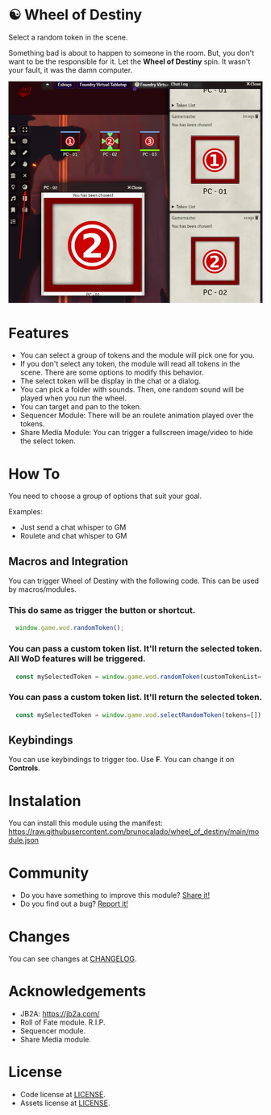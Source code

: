 # ☯ Wheel of Destiny 
Select a random token in the scene.

Something bad is about to happen to someone in the room. But, you don't want to be the responsible for it. Let the **Wheel of Destiny** spin. It wasn't your fault, it was the damn computer.

<p align="center">
  <img width="600" src="docs/docs_demo.webp">
</p>

# Features
- You can select a group of tokens and the module will pick one for you.
- If you don't select any token, the module will read all tokens in the scene. There are some options to modify this behavior.
- The select token will be display in the chat or a dialog.
- You can pick a folder with sounds. Then, one random sound will be played when you run the wheel.
- You can target and pan to the token.
- Sequencer Module: There will be an roulete animation played over the tokens.
- Share Media Module: You can trigger a fullscreen image/video to hide the select token.

# How To
You need to choose a group of options that suit your goal. 

Examples:
- Just send a chat whisper to GM
- Roulete and chat whisper to GM

## Macros and Integration
You can trigger Wheel of Destiny with the following code. This can be used by macros/modules.

### This do same as trigger the button or shortcut.
```js
  window.game.wod.randomToken();
```

### You can pass a custom token list. It'll return the selected token. All WoD features will be triggered.
```js  
  const mySelectedToken = window.game.wod.randomToken(customTokenList=[]);
```

### You can pass a custom token list. It'll return the selected token.
```js  
  const mySelectedToken = window.game.wod.selectRandomToken(tokens=[]);
```
  
## Keybindings
You can use keybindings to trigger too. Use **F**. You can change it on **Controls**.

# Instalation
You can install this module using the manifest: https://raw.githubusercontent.com/brunocalado/wheel_of_destiny/main/module.json

# Community
- Do you have something to improve this module? [Share it!](https://github.com/brunocalado/wheel_of_destiny/issues)
- Do you find out a bug? [Report it!](https://github.com/brunocalado/wheel_of_destiny/issues)

# Changes
You can see changes at [CHANGELOG](CHANGELOG.md).

# Acknowledgements
- JB2A: https://jb2a.com/
- Roll of Fate module. R.I.P.
- Sequencer module.
- Share Media module.

# License
- Code license at [LICENSE](LICENSE.md).
- Assets license at [LICENSE](LICENSE_ASSETS.md).
